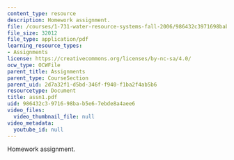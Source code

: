 ```yaml
---
content_type: resource
description: Homework assignment.
file: /courses/1-731-water-resource-systems-fall-2006/986432c3971698bab5e67ebde8a4aee6_assn1.pdf
file_size: 32012
file_type: application/pdf
learning_resource_types:
- Assignments
license: https://creativecommons.org/licenses/by-nc-sa/4.0/
ocw_type: OCWFile
parent_title: Assignments
parent_type: CourseSection
parent_uid: 2d7a32f1-d5bd-346f-f940-f1ba2f4ab5b6
resourcetype: Document
title: assn1.pdf
uid: 986432c3-9716-98ba-b5e6-7ebde8a4aee6
video_files:
  video_thumbnail_file: null
video_metadata:
  youtube_id: null
---
```

Homework assignment.